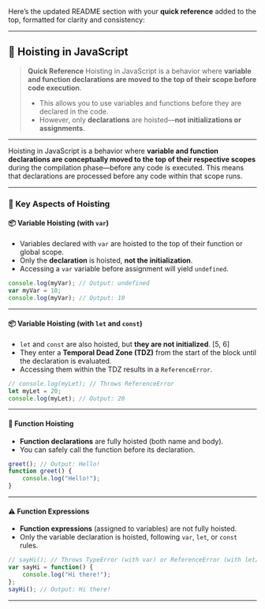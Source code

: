 Here’s the updated README section with your **quick reference** added to the top, formatted for clarity and consistency:

---

## 🧠 Hoisting in JavaScript

> **Quick Reference**
> Hoisting in JavaScript is a behavior where **variable and function declarations are moved to the top of their scope before code execution**.
>
> * This allows you to use variables and functions before they are declared in the code.
> * However, only **declarations** are hoisted—**not initializations or assignments**.

---

Hoisting in JavaScript is a behavior where **variable and function declarations are conceptually moved to the top of their respective scopes** during the compilation phase—before any code is executed. This means that declarations are processed before any code within that scope runs.

---

### 🔑 Key Aspects of Hoisting

#### 📦 Variable Hoisting (with `var`)

* Variables declared with `var` are hoisted to the top of their function or global scope.
* Only the **declaration** is hoisted, **not the initialization**.
* Accessing a `var` variable before assignment will yield `undefined`.

```js
console.log(myVar); // Output: undefined
var myVar = 10;
console.log(myVar); // Output: 10
```

---

#### 📦 Variable Hoisting (with `let` and `const`)

* `let` and `const` are also hoisted, but **they are not initialized**. \[5, 6]
* They enter a **Temporal Dead Zone (TDZ)** from the start of the block until the declaration is evaluated.
* Accessing them within the TDZ results in a `ReferenceError`.

```js
// console.log(myLet); // Throws ReferenceError
let myLet = 20;
console.log(myLet); // Output: 20
```

---

#### 🔧 Function Hoisting

* **Function declarations** are fully hoisted (both name and body).
* You can safely call the function before its declaration.

```js
greet(); // Output: Hello!
function greet() {
    console.log("Hello!");
}
```

---

#### ⚠️ Function Expressions

* **Function expressions** (assigned to variables) are not fully hoisted.
* Only the variable declaration is hoisted, following `var`, `let`, or `const` rules.

```js
// sayHi(); // Throws TypeError (with var) or ReferenceError (with let/const)
var sayHi = function() {
    console.log("Hi there!");
};
sayHi(); // Output: Hi there!
```

---